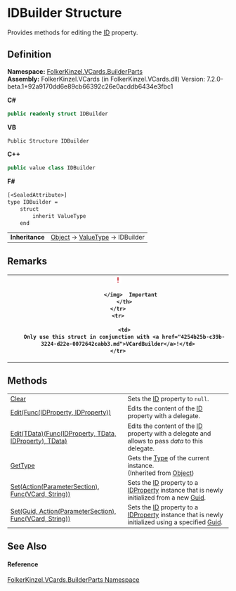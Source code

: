 # IDBuilder Structure


Provides methods for editing the <a href="5913b05b-0099-90a2-2736-25ace1bce6f9.md">ID</a> property.



## Definition
**Namespace:** <a href="30716183-7f69-ceb8-b5fe-4d9f23e7fd2b.md">FolkerKinzel.VCards.BuilderParts</a>  
**Assembly:** FolkerKinzel.VCards (in FolkerKinzel.VCards.dll) Version: 7.2.0-beta.1+92a9170dd6e89cb66392c26e0acddb6434e3fbc1

**C#**
``` C#
public readonly struct IDBuilder
```
**VB**
``` VB
Public Structure IDBuilder
```
**C++**
``` C++
public value class IDBuilder
```
**F#**
``` F#
[<SealedAttribute>]
type IDBuilder = 
    struct
        inherit ValueType
    end
```

<table><tr><td><strong>Inheritance</strong></td><td><a href="https://learn.microsoft.com/dotnet/api/system.object" target="_blank" rel="noopener noreferrer">Object</a>  →  <a href="https://learn.microsoft.com/dotnet/api/system.valuetype" target="_blank" rel="noopener noreferrer">ValueType</a>  →  IDBuilder</td></tr>
</table>



## Remarks



<table>
	<tr>
		<th>
			<img src="media/AlertCaution.png" alt="Important note">
				
			</img>  Important
		</th>
	</tr>
	<tr>
		
		<td>
		Only use this struct in conjunction with <a href="4254b25b-c39b-3224-d22e-0072642cabb3.md">VCardBuilder</a>!</td>
	</tr>
</table>



## Methods
<table>
<tr>
<td><a href="baef83b3-fade-6b5f-1693-7261cf1251d5.md">Clear</a></td>
<td>Sets the <a href="5913b05b-0099-90a2-2736-25ace1bce6f9.md">ID</a> property to <code>null</code>.</td></tr>
<tr>
<td><a href="ba5683e1-6ce2-fb85-a962-2f1d8b42e904.md">Edit(Func(IDProperty, IDProperty))</a></td>
<td>Edits the content of the <a href="5913b05b-0099-90a2-2736-25ace1bce6f9.md">ID</a> property with a delegate.</td></tr>
<tr>
<td><a href="99f8dab7-a043-7869-3f35-8ccce5d5e7b8.md">Edit(TData)(Func(IDProperty, TData, IDProperty), TData)</a></td>
<td>Edits the content of the <a href="5913b05b-0099-90a2-2736-25ace1bce6f9.md">ID</a> property with a delegate and allows to pass <em>data</em> to this delegate.</td></tr>
<tr>
<td><a href="https://learn.microsoft.com/dotnet/api/system.object.gettype" target="_blank" rel="noopener noreferrer">GetType</a></td>
<td>Gets the <a href="https://learn.microsoft.com/dotnet/api/system.type" target="_blank" rel="noopener noreferrer">Type</a> of the current instance.<br />(Inherited from <a href="https://learn.microsoft.com/dotnet/api/system.object" target="_blank" rel="noopener noreferrer">Object</a>)</td></tr>
<tr>
<td><a href="97d45704-6971-53f1-141b-71374e3133f7.md">Set(Action(ParameterSection), Func(VCard, String))</a></td>
<td>Sets the <a href="5913b05b-0099-90a2-2736-25ace1bce6f9.md">ID</a> property to a <a href="976990ab-bc51-466f-b529-08306073c8d1.md">IDProperty</a> instance that is newly initialized from a new <a href="https://learn.microsoft.com/dotnet/api/system.guid" target="_blank" rel="noopener noreferrer">Guid</a>.</td></tr>
<tr>
<td><a href="35cf61d7-c36d-3d12-50e3-e72b5541dd0f.md">Set(Guid, Action(ParameterSection), Func(VCard, String))</a></td>
<td>Sets the <a href="5913b05b-0099-90a2-2736-25ace1bce6f9.md">ID</a> property to a <a href="976990ab-bc51-466f-b529-08306073c8d1.md">IDProperty</a> instance that is newly initialized using a specified <a href="https://learn.microsoft.com/dotnet/api/system.guid" target="_blank" rel="noopener noreferrer">Guid</a>.</td></tr>
</table>

## See Also


#### Reference
<a href="30716183-7f69-ceb8-b5fe-4d9f23e7fd2b.md">FolkerKinzel.VCards.BuilderParts Namespace</a>  
